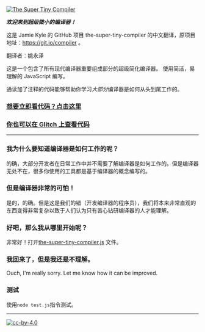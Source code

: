 [![The Super Tiny Compiler](https://cloud.githubusercontent.com/assets/952783/21579290/5755288a-cf75-11e6-90e0-029529a44a38.png)](the-super-tiny-compiler.js)

**_欢迎来到超级微小的编译器！_**

这是 Jamie Kyle 的 GitHub 项目 the-super-tiny-compiler 的中文翻译，原项目地址：https://git.io/compiler 。

翻译者：姚永泽

这是一个包含了所有现代编译器重要组成部分的超级简化编译器。
使用简洁，易理解的 JavaScript 编写。

通读加了注释的代码能够帮助你学习*大部分*编译器是如何从头到尾工作的。

### [想要立即看代码？点击这里](the-super-tiny-compiler.js)

### [你也可以在 Glitch 上查看代码](https://the-super-tiny-compiler.glitch.me/)

---

### 我为什么要知道编译器是如何工作的呢？

的确，大部分开发者在日常工作中并不需要了解编译器是如何工作的。但是编译器无处不在，很多你使用的工具都是基于编译器的概念编写的。

### 但是编译器非常的可怕！

是的，的确。但是这是我们的错（开发编译器的程序员），我们将本来非常直观的东西变得非常复杂以致于人们认为只有苦心钻研编译器的人才能理解。

### 好吧，那么我从哪里开始呢？

非常好！打开[the-super-tiny-compiler.js](the-super-tiny-compiler.js)
文件。

### 我回来了，但是我还是不理解。

Ouch, I'm really sorry. Let me know how it can be improved.

### 测试

使用`node test.js`指令测试。

---

[![cc-by-4.0](https://licensebuttons.net/l/by/4.0/80x15.png)](http://creativecommons.org/licenses/by/4.0/)
